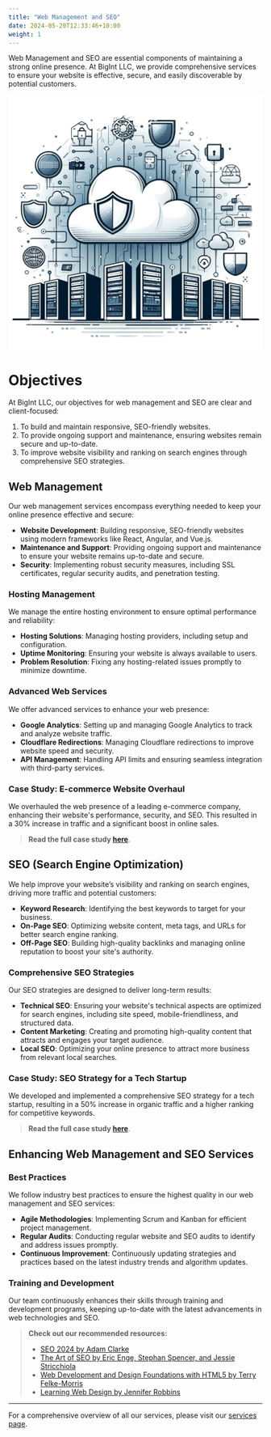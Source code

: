 ```yaml
---
title: "Web Management and SEO"
date: 2024-05-20T12:33:46+10:00
weight: 1
---
```


Web Management and SEO are essential components of maintaining a strong online presence. At BigInt LLC, we provide comprehensive services to ensure your website is effective, secure, and easily discoverable by potential customers.

![Cloud Infrastructure](/images/services/BigInt_cloud_infra.png)

# Objectives

At BigInt LLC, our objectives for web management and SEO are clear and client-focused:

1. To build and maintain responsive, SEO-friendly websites.
2. To provide ongoing support and maintenance, ensuring websites remain secure and up-to-date.
3. To improve website visibility and ranking on search engines through comprehensive SEO strategies.

## Web Management

Our web management services encompass everything needed to keep your online presence effective and secure:

- **Website Development**: Building responsive, SEO-friendly websites using modern frameworks like React, Angular, and Vue.js.
- **Maintenance and Support**: Providing ongoing support and maintenance to ensure your website remains up-to-date and secure.
- **Security**: Implementing robust security measures, including SSL certificates, regular security audits, and penetration testing.

### Hosting Management

We manage the entire hosting environment to ensure optimal performance and reliability:
- **Hosting Solutions**: Managing hosting providers, including setup and configuration.
- **Uptime Monitoring**: Ensuring your website is always available to users.
- **Problem Resolution**: Fixing any hosting-related issues promptly to minimize downtime.

### Advanced Web Services

We offer advanced services to enhance your web presence:
- **Google Analytics**: Setting up and managing Google Analytics to track and analyze website traffic.
- **Cloudflare Redirections**: Managing Cloudflare redirections to improve website speed and security.
- **API Management**: Handling API limits and ensuring seamless integration with third-party services.

### Case Study: E-commerce Website Overhaul

We overhauled the web presence of a leading e-commerce company, enhancing their website's performance, security, and SEO. This resulted in a 30% increase in traffic and a significant boost in online sales.

> **Read the full case study [here](#)**.

## SEO (Search Engine Optimization)

We help improve your website’s visibility and ranking on search engines, driving more traffic and potential customers:

- **Keyword Research**: Identifying the best keywords to target for your business.
- **On-Page SEO**: Optimizing website content, meta tags, and URLs for better search engine ranking.
- **Off-Page SEO**: Building high-quality backlinks and managing online reputation to boost your site's authority.

### Comprehensive SEO Strategies

Our SEO strategies are designed to deliver long-term results:
- **Technical SEO**: Ensuring your website's technical aspects are optimized for search engines, including site speed, mobile-friendliness, and structured data.
- **Content Marketing**: Creating and promoting high-quality content that attracts and engages your target audience.
- **Local SEO**: Optimizing your online presence to attract more business from relevant local searches.

### Case Study: SEO Strategy for a Tech Startup

We developed and implemented a comprehensive SEO strategy for a tech startup, resulting in a 50% increase in organic traffic and a higher ranking for competitive keywords.

> **Read the full case study [here](#)**.

## Enhancing Web Management and SEO Services

### Best Practices

We follow industry best practices to ensure the highest quality in our web management and SEO services:

- **Agile Methodologies**: Implementing Scrum and Kanban for efficient project management.
- **Regular Audits**: Conducting regular website and SEO audits to identify and address issues promptly.
- **Continuous Improvement**: Continuously updating strategies and practices based on the latest industry trends and algorithm updates.

### Training and Development

Our team continuously enhances their skills through training and development programs, keeping up-to-date with the latest advancements in web technologies and SEO.

> **Check out our recommended resources:**
> - [SEO 2024 by Adam Clarke](https://amzn.to/3tJ2zLl)
> - [The Art of SEO by Eric Enge, Stephan Spencer, and Jessie Stricchiola](https://amzn.to/3qLhDxV)
> - [Web Development and Design Foundations with HTML5 by Terry Felke-Morris](https://amzn.to/3eyz3xt)
> - [Learning Web Design by Jennifer Robbins](https://amzn.to/3ez1FxJ)

---

For a comprehensive overview of all our services, please visit our [services page](/services/).
